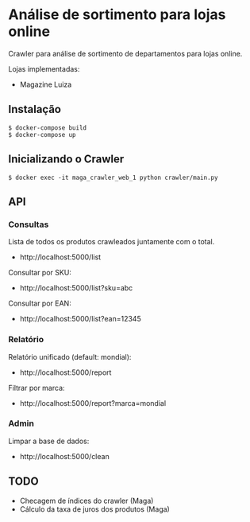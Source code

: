 # Análise de sortimento para lojas online

Crawler para análise de sortimento de departamentos para lojas online.

Lojas implementadas:
 - Magazine Luiza

## Instalação

```
$ docker-compose build
$ docker-compose up
```

## Inicializando o Crawler

```
$ docker exec -it maga_crawler_web_1 python crawler/main.py
```

## API

### Consultas

Lista de todos os produtos crawleados juntamente com o total.

- http://localhost:5000/list

Consultar por SKU:

- http://localhost:5000/list?sku=abc

Consultar por EAN:

- http://localhost:5000/list?ean=12345

### Relatório

Relatório unificado (default: mondial):

- http://localhost:5000/report


Filtrar por marca:

- http://localhost:5000/report?marca=mondial

### Admin

Limpar a base de dados:

- http://localhost:5000/clean


## TODO

- Checagem de índices do crawler (Maga)
- Cálculo da taxa de juros dos produtos (Maga)
